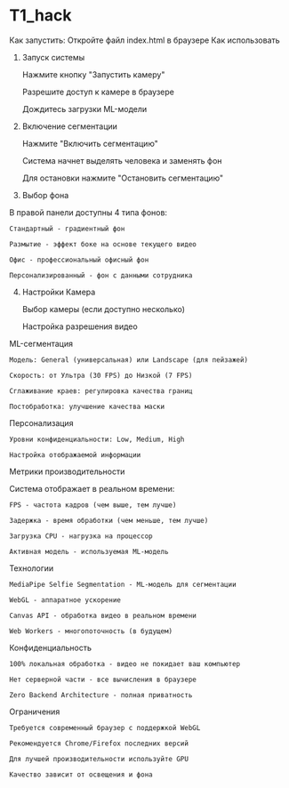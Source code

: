 # T1_hack
Как запустить:
    Откройте файл index.html в браузере
Как использовать
1. Запуск системы

    Нажмите кнопку "Запустить камеру"

    Разрешите доступ к камере в браузере

    Дождитесь загрузки ML-модели

2. Включение сегментации

    Нажмите "Включить сегментацию"

    Система начнет выделять человека и заменять фон

    Для остановки нажмите "Остановить сегментацию"

3. Выбор фона

В правой панели доступны 4 типа фонов:

    Стандартный - градиентный фон

    Размытие - эффект боке на основе текущего видео

    Офис - профессиональный офисный фон

    Персонализированный - фон с данными сотрудника

4. Настройки
Камера

    Выбор камеры (если доступно несколько)

    Настройка разрешения видео

ML-сегментация

    Модель: General (универсальная) или Landscape (для пейзажей)

    Скорость: от Ультра (30 FPS) до Низкой (7 FPS)

    Сглаживание краев: регулировка качества границ

    Постобработка: улучшение качества маски

Персонализация

    Уровни конфиденциальности: Low, Medium, High

    Настройка отображаемой информации

Метрики производительности

Система отображает в реальном времени:

    FPS - частота кадров (чем выше, тем лучше)

    Задержка - время обработки (чем меньше, тем лучше)

    Загрузка CPU - нагрузка на процессор

    Активная модель - используемая ML-модель

Технологии

    MediaPipe Selfie Segmentation - ML-модель для сегментации

    WebGL - аппаратное ускорение

    Canvas API - обработка видео в реальном времени

    Web Workers - многопоточность (в будущем)

Конфиденциальность

    100% локальная обработка - видео не покидает ваш компьютер

    Нет серверной части - все вычисления в браузере

    Zero Backend Architecture - полная приватность

Ограничения

    Требуется современный браузер с поддержкой WebGL

    Рекомендуется Chrome/Firefox последних версий

    Для лучшей производительности используйте GPU

    Качество зависит от освещения и фона
